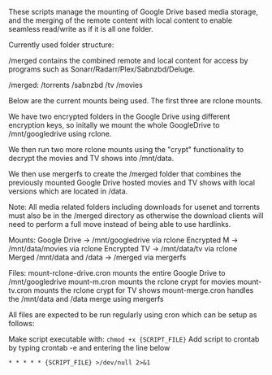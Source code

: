 These scripts manage the mounting of Google Drive based media storage,
and the merging of the remote content with local content to enable seamless read/write as if it is all one folder.

Currently used folder structure:

/merged contains the combined remote and local content for access by programs such as Sonarr/Radarr/Plex/Sabnzbd/Deluge.

/merged:
	/torrents
	/sabnzbd
	/tv
	/movies

Below are the current mounts being used. The first three are rclone mounts.

We have two encrypted folders in the Google Drive using different encryption keys,
so initally we mount the whole GoogleDrive to /mnt/googledrive using rclone.

We then run two more rclone mounts using the "crypt" functionality to decrypt the movies and TV shows into /mnt/data.

We then use mergerfs to create the /merged folder that combines the previously mounted Google Drive hosted movies and TV shows with local versions which are located in /data.

Note: All media related folders including downloads for usenet and torrents must also be in the /merged directory as otherwise the download clients will need to perform a full move instead of being able to use hardlinks.

Mounts:
	Google Drive ->  /mnt/googledrive via rclone
	Encrypted M ->  /mnt/data/movies via rclone
	Encrypted TV -> /mnt/data/tv via rclone
	Merged /mnt/data and /data -> /merged via mergerfs

Files:
    mount-rclone-drive.cron mounts the entire Google Drive to /mnt/googledrive
    mount-m.cron mounts the rclone crypt for movies
    mount-tv.cron mounts the rclone crypt for TV shows
    mount-merge.cron handles the /mnt/data and /data merge using mergerfs


All files are expected to be run regularly using cron which can be setup as follows:

Make script executable with: `chmod +x {SCRIPT_FILE}`
Add script to crontab by typing crontab -e and entering the line below
```
* * * * * {SCRIPT_FILE} >/dev/null 2>&1
```